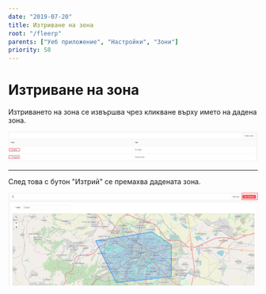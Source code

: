 ```yaml
---
date: "2019-07-20"
title: Изтриване на зона
root: "/fleerp"
parents: ["Уеб приложение", "Настройки", "Зони"]
priority: 58
---
```


# Изтриване на зона

Изтриването на зона се извършва чрез кликване върху името на дадена зона.

![Zones](delete-zone-bg.png)

---

След това с бутон "Изтрий" се премахва дадената зона.

![Zones](delete-button-bg.png)
